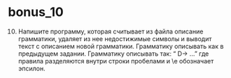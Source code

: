 # bonus_10
10.	Напишите программу, которая считывает из файла описание грамматики, удаляет из нее недостижимые символы и выводит текст с описанием новой грамматики. Грамматику описывать как в предыдущем задании.
Грамматику описывать так: “  D-> ...” где  правила разделяются внутри строки пробелами и \e обозначает эпсилон.
